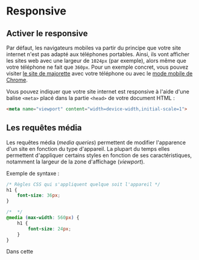 # Responsive

## Activer le responsive

Par défaut, les navigateurs mobiles va partir du principe que votre site internet n'est pas adapté aux téléphones portables. Ainsi, ils vont afficher les sites web avec une largeur de `1024px` (par exemple), alors même que votre téléphone ne fait que `360px`. Pour un exemple concret, vous pouvez visiter [le site de majorette](https://www.majorette.com/fr/accueil/) avec votre téléphone ou avec le [mode mobile de Chrome](https://developers.google.com/web/tools/chrome-devtools/device-mode/#viewport).

Vous pouvez indiquer que votre site internet est responsive à l'aide d'une balise `<meta>` placé dans la partie `<head>` de votre document HTML :

```html
<meta name="viewport" content="width=device-width,initial-scale=1">
```

## Les requêtes média

Les requêtes média (_media queries_) permettent de modifier l'apparence d'un site en fonction du type d'appareil. La plupart du temps elles permettent d'appliquer certains styles en fonction de ses caractéristiques, notamment la largeur de la zone d'affichage (_viewport_).

Exemple de syntaxe :

```css
/* Règles CSS qui s'appliquent quelque soit l'appareil */
h1 {  
	font-size: 36px;  
}

/*  */
@media (max-width: 560px) {  
	h1 {  
		font-size: 24px;  
	}
}
```

Dans cette 

<!--stackedit_data:
eyJoaXN0b3J5IjpbNTY2OTg3NDAsLTE1OTMxODgwMzIsMTg0Nj
M0OTg5OCwtMTQxODE5OTA3MSwxNzcyNDk1Mzk2LDExNDI1ODk5
MjEsLTMzNDk2MjE2XX0=
-->